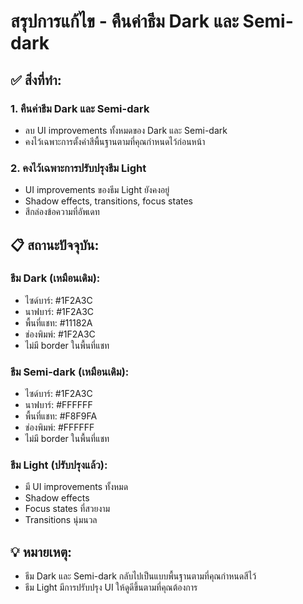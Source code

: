 # สรุปการแก้ไข - คืนค่าธีม Dark และ Semi-dark

## ✅ สิ่งที่ทำ:

### 1. **คืนค่าธีม Dark และ Semi-dark**
- ลบ UI improvements ทั้งหมดของ Dark และ Semi-dark
- คงไว้เฉพาะการตั้งค่าสีพื้นฐานตามที่คุณกำหนดไว้ก่อนหน้า

### 2. **คงไว้เฉพาะการปรับปรุงธีม Light**
- UI improvements ของธีม Light ยังคงอยู่
- Shadow effects, transitions, focus states
- สีกล่องข้อความที่อัพเดท

## 📋 สถานะปัจจุบัน:

### **ธีม Dark** (เหมือนเดิม):
- ไซด์บาร์: #1F2A3C
- นาฟบาร์: #1F2A3C  
- พื้นที่แชท: #11182A
- ช่องพิมพ์: #1F2A3C
- ไม่มี border ในพื้นที่แชท

### **ธีม Semi-dark** (เหมือนเดิม):
- ไซด์บาร์: #1F2A3C
- นาฟบาร์: #FFFFFF
- พื้นที่แชท: #F8F9FA
- ช่องพิมพ์: #FFFFFF
- ไม่มี border ในพื้นที่แชท

### **ธีม Light** (ปรับปรุงแล้ว):
- มี UI improvements ทั้งหมด
- Shadow effects
- Focus states ที่สวยงาม
- Transitions นุ่มนวล

## 💡 หมายเหตุ:
- ธีม Dark และ Semi-dark กลับไปเป็นแบบพื้นฐานตามที่คุณกำหนดสีไว้
- ธีม Light มีการปรับปรุง UI ให้ดูดีขึ้นตามที่คุณต้องการ
